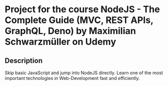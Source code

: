 # Project for the course NodeJS - The Complete Guide (MVC, REST APIs, GraphQL, Deno) by Maximilian Schwarzmüller on Udemy

## Description

Skip basic JavaScript and jump into NodeJS directly. Learn one of the most important technologies in Web-Development fast and efficiently.
